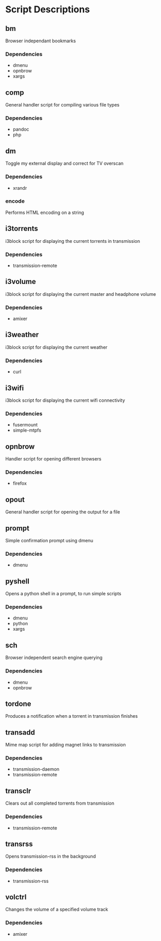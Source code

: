 # Script Descriptions

## bm

Browser independant bookmarks

### Dependencies

+ dmenu
+ opnbrow
+ xargs

## comp

General handler script for compiling various file types

### Dependencies

+ pandoc
+ php

## dm

Toggle my external display and correct for TV overscan

### Dependencies

+ xrandr

### encode

Performs HTML encoding on a string

## i3torrents

i3block script for displaying the current torrents in transmission

### Dependencies

+ transmission-remote

## i3volume

i3block script for displaying the current master and headphone volume

### Dependencies

+ amixer

## i3weather

i3block script for displaying the current weather

### Dependencies

+ curl

## i3wifi

i3block script for displaying the current wifi connectivity

### Dependencies

+ fusermount
+ simple-mtpfs

## opnbrow

Handler script for opening different browsers

### Dependencies

+ firefox

## opout

General handler script for opening the output for a file

## prompt

Simple confirmation prompt using dmenu

### Dependencies

+ dmenu

## pyshell

Opens a python shell in a prompt, to run simple scripts

### Dependencies

+ dmenu
+ python
+ xargs

## sch

Browser independent search engine querying

### Dependencies

+ dmenu
+ opnbrow

## tordone

Produces a notification when a torrent in transmission finishes

## transadd

Mime map script for adding magnet links to transmission

### Dependencies

+ transmission-daemon
+ transmission-remote

## transclr

Clears out all completed torrents from transmission

### Dependencies

+ transmission-remote

## transrss

Opens transmission-rss in the background

### Dependencies

+ transmission-rss

## volctrl

Changes the volume of a specified volume track

### Dependencies

+ amixer
